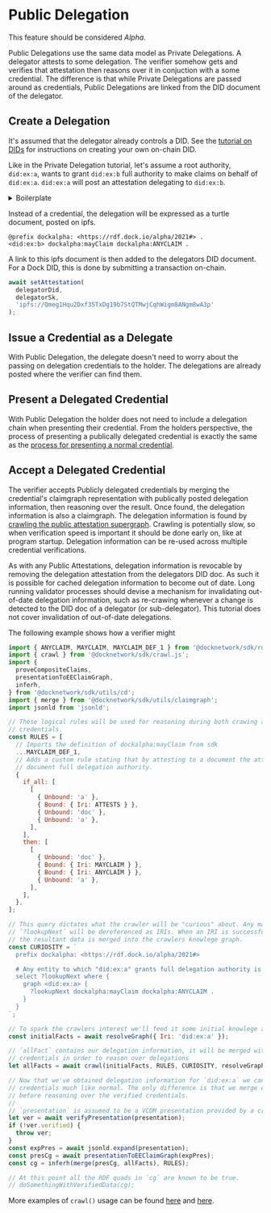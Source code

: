 # Public Delegation

This feature should be considered *Alpha*.

Public Delegations use the same data model as Private Delegations. A delegator attests to some delegation. The verifier somehow gets and verifies that attestation then reasons over it in conjuction with a some credential. The difference is that while Private Delegations are passed around as credentials, Public Delegations are linked from the DID document of the delegator.

## Create a Delegation

It's assumed that the delegator already controls a DID. See the [tutorial on DIDs](./tutorial_did.md) for instructions on creating your own on-chain DID.

Like in the Private Delegation tutorial, let's assume a root authority, `did:ex:a`, wants to grant `did:ex:b` full authority to make claims on behalf of `did:ex:a`. `did:ex:a` will post an attestation delegating to `did:ex:b`.

<details>
<summary>Boilerplate</summary>

```js
import createClient from 'ipfs-http-client';
import { graphResolver } from '@docknetwork/sdk/crawl.js';
const { v4: uuidv4 } = require('uuid');

// A running ipfs node is required for crawling.
const ipfsUrl = 'http://localhost:5001';

function uuid() {
  return `uuid:${uuidv4()}`;
}

// Check out the Issuance, Presentation, Verification tutorial for info on signing
// credentials.
function signCredential(cred, issuer_secret) { ... }

// Check out the Issuance, Presentation, Verification tutorial for info on verifying
// VCDM presentations.
async function verifyPresentation(presentation) { ... }

// This function can be implemeted using setClaim().
// An example of setClaim() usage can be found here:
//  https://github.com/docknetwork/sdk/blob/master/tests/integration/did-basic.test.js
async function setAttestation(did, didKey, iri) { ... }

// See the DID resolver tutorial For information about implementing a documentLoader.
const documentLoader = ...;

const ipfsClient = createClient(ipfsUrl);
const resolveGraph = graphResolver(ipfsClient, documentLoader);
```

</details>

Instead of a credential, the delegation will be expressed as a turtle document, posted on ipfs.

```turtle
@prefix dockalpha: <https://rdf.dock.io/alpha/2021#> .
<did:ex:b> dockalpha:mayClaim dockalpha:ANYCLAIM .
```

A link to this ipfs document is then added to the delegators DID document. For a Dock DID, this is done by submitting a transaction on-chain.

```js
await setAttestation(
  delegatorDid,
  delegatorSk,
  'ipfs://Qmeg1Hqu2Dxf35TxDg19b7StQTMwjCqhWigm8ANgm8wA3p'
);
```

## Issue a Credential as a Delegate

With Public Delegation, the delegate doesn't need to worry about the passing on delegation credentials to the holder. The delegations are already posted where the verifier can find them.

## Present a Delegated Credential

With Public Delegation the holder does not need to include a delegation chain when presenting their credential. From the holders perspective, the process of presenting a publically delegated credential is exactly the same as the [process for presenting a normal credential](./tutorial_ipv.md).

## Accept a Delegated Credential

The verifier accepts Publicly delegated credentials by merging the credential's claimgraph representation with publically posted delegation information, then reasoning over the result. Once found, the delegation information is also a claimgraph. The delegation information is found by [crawling the public attestation supergraph](./concepts_public_attestation.md#uses). Crawling is potentially slow, so when verification speed is important it should be done early on, like at program startup. Delegation information can be re-used across multiple credential verifications.

As with any Public Attestations, delegation information is revocable by removing the delegation attestation from the delegators DID doc. As such it is possible for cached delegation information to become out of date. Long running validator processes should devise a mechanism for invalidating out-of-date delegation information, such as re-crawing whenever a change is detected to the DID doc of a delegator (or sub-delegator). This tutorial does not cover invalidation of out-of-date delegations.

The following example shows how a verifier might

```js
import { ANYCLAIM, MAYCLAIM, MAYCLAIM_DEF_1 } from '@docknetwork/sdk/rdf-defs';
import { crawl } from '@docknetwork/sdk/crawl.js';
import {
  proveCompositeClaims,
  presentationToEEClaimGraph,
  inferh,
} from '@docknetwork/sdk/utils/cd';
import { merge } from '@docknetwork/sdk/utils/claimgraph';
import jsonld from 'jsonld';

// These logical rules will be used for reasoning during both crawing and verifiying
// credentials.
const RULES = [
  // Imports the definition of dockalpha:mayClaim from sdk
  ...MAYCLAIM_DEF_1,
  // Adds a custom rule stating that by attesting to a document the attester grants the
  // document full delegation authority.
  {
    if_all: [
      [
        { Unbound: 'a' },
        { Bound: { Iri: ATTESTS } },
        { Unbound: 'doc' },
        { Unbound: 'a' },
      ],
    ],
    then: [
      [
        { Unbound: 'doc' },
        { Bound: { Iri: MAYCLAIM } },
        { Bound: { Iri: ANYCLAIM } },
        { Unbound: 'a' },
      ],
    ],
  },
];

// This query dictates what the crawler will be "curious" about. Any matches to
// `?lookupNext` will be dereferenced as IRIs. When an IRI is successfully dereferenced
// the resultant data is merged into the crawlers knowlege graph.
const CURIOSITY = `
  prefix dockalpha: <https://rdf.dock.io/alpha/2021#>

  # Any entity to which "did:ex:a" grants full delegation authority is interesting.
  select ?lookupNext where {
    graph <did:ex:a> {
      ?lookupNext dockalpha:mayClaim dockalpha:ANYCLAIM .
    }
  }
`;

// To spark the crawlers interest we'll feed it some initial knowlege about did:ex:a .
const initialFacts = await resolveGraph({ Iri: 'did:ex:a' });

// `allFact` contains our delegation information, it will be merged with verified
// credentials in order to reason over delegations
let allFacts = await crawl(initialFacts, RULES, CURIOSITY, resolveGraph);

// Now that we've obtained delegation information for `did:ex:a` we can verify
// credentials much like normal. The only difference is that we merge claimgraphs
// before reasoning over the verified credentials.
//
// `presentation` is assumed to be a VCDM presentation provided by a credential holder
let ver = await verifyPresentation(presentation);
if (!ver.verified) {
  throw ver;
}
const expPres = await jsonld.expand(presentation);
const presCg = await presentationToEEClaimGraph(expPres);
const cg = inferh(merge(presCg, allFacts), RULES);

// At this point all the RDF quads in `cg` are known to be true.
// doSomethingWithVerifiedData(cg);
```

More examples of `crawl()` usage can be found [here](https://github.com/docknetwork/sdk/blob/master/tests/integration/crawl.test.js) and [here](https://github.com/docknetwork/sdk/blob/master/tests/unit/crawl.test.js).
